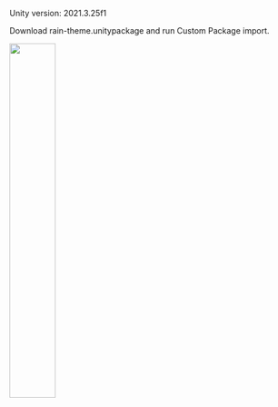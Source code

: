 Unity version: 2021.3.25f1

Download rain-theme.unitypackage and run Custom Package import.

<img src="./screenshot2.png" width="40%">
